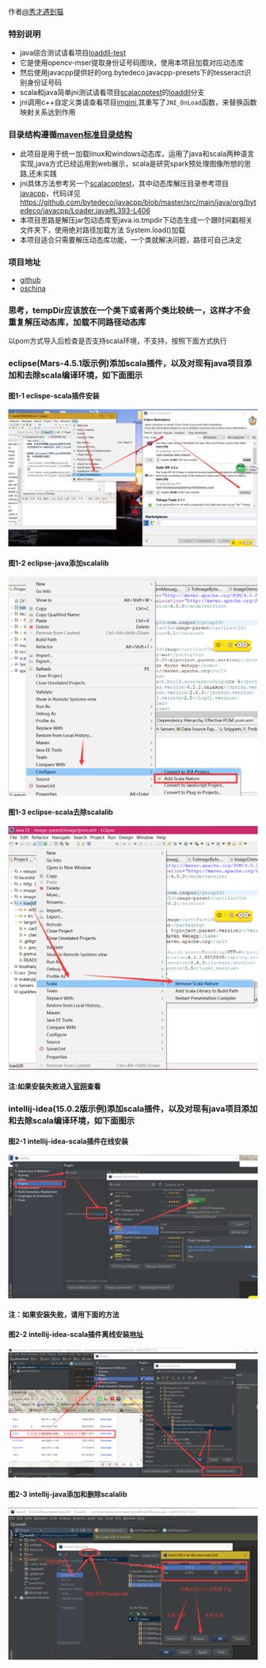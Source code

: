 作者[@秀才遇到猫][1]

### 特别说明
* java综合测试请看项目[loaddll-test][7]
 * 它是使用opencv-mser提取身份证号码图块，使用本项目加载对应动态库
 * 然后使用javacpp提供好的org.bytedeco.javacpp-presets下的tesseract识别身份证号码
* scala和java简单jni测试请看项目[scalacpptest][5]的[loaddll][10]分支
* jni调用c++自定义类请查看项目[imgjni][11],其重写了`JNI_OnLoad`函数，来替换函数映射关系达到作用

### 目录结构遵循[maven标准目录结构][2]
* 此项目是用于统一加载linux和windows动态库，运用了java和scala两种语言实现,java方式已经运用到web展示，scala是研究spark预处理图像所想的思路,还未实践
* jni具体方法参考另一个[scalacpptest][5]，其中动态库解压目录参考项目[javacpp][6]，代码详见<https://github.com/bytedeco/javacpp/blob/master/src/main/java/org/bytedeco/javacpp/Loader.java#L393-L406>
* 本项目思路是解压jar包动态库至java.io.tmpdir下动态生成一个跟时间戳相关文件夹下，使用绝对路径加载方法	System.load()加载
* 本项目适合只需要解压动态库功能，一个类就解决问题，路径可自己决定

### 项目地址
+ [github][8]
+ [oschina][9]

### 思考，tempDir应该放在一个类下或者两个类比较统一，这样才不会重复解压动态库，加载不同路径动态库

以pom方式导入后检查是否支持scala环境，不支持，按照下面方式执行

### eclipse(Mars-4.5.1版示例)添加scala插件，以及对现有java项目添加和去除scala编译环境，如下面图示
#### 图1-1 eclispe-scala插件安装
![eclispe-scala插件安装](resources/eclispe-scala插件安装.png)
#### 图1-2 eclipse-java添加scalalib
![eclipse-java添加scalalib](resources/eclipse-java添加scalalib.png)
#### 图1-3 eclipse-scala去除scalalib
![eclipse-scala去除scalalib](resources/eclipse-scala去除scalalib.png)
#### 注:如果安装失败进入[官网][3]查看

### intellij-idea(15.0.2版示例)添加scala插件，以及对现有java项目添加和去除scala编译环境，如下面图示 
#### 图2-1 intellij-idea-scala插件在线安装
![intellij-scala插件安装](resources/intellij-安装scala插件.png)
#### 注：如果安装失败，请用下面的方法
#### 图2-2 intellij-idea-scala插件离线安装[地址][4]
![intellij-scala插件安装](resources/intellij离线安装scala版本.png)
#### 图2-3 intellij-java添加和删除scalalib
![intellij添加和去除scalalib](resources/intellij-java添加和去除scalalib.png)




[1]: http://weibo.com/smirklijie
[2]: http://maven.apache.org/guides/introduction/introduction-to-the-standard-directory-layout.html
[3]: http://scala-ide.org/
[4]: http://plugins.jetbrains.com/plugin/?idea&id=1347
[5]: https://git.oschina.net/smirkcat/scalacpptest
[6]: https://github.com/bytedeco/javacpp
[7]: https://git.oschina.net/smirkcat/loaddll-test
[8]: https://github.com/smirkcat/loaddll
[9]: https://git.oschina.net/smirkcat/loaddll
[10]: https://git.oschina.net/smirkcat/scalacpptest/tree/loaddll
[11]: https://git.oschina.net/smirkcat/ImgJni